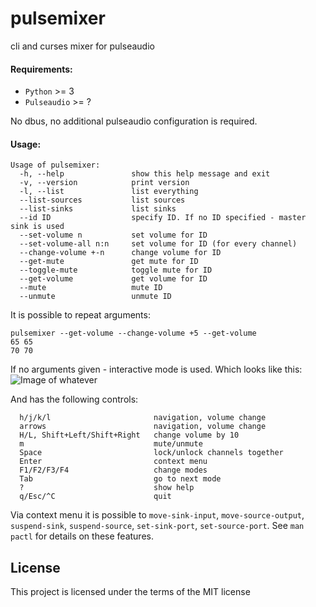 # pulsemixer
cli and curses mixer for pulseaudio

#### Requirements:
- `Python` >= 3
- `Pulseaudio` >= ?

No dbus, no additional pulseaudio configuration is required.

#### Usage:
```
Usage of pulsemixer:
  -h, --help               show this help message and exit
  -v, --version            print version
  -l, --list               list everything
  --list-sources           list sources
  --list-sinks             list sinks
  --id ID                  specify ID. If no ID specified - master sink is used
  --set-volume n           set volume for ID
  --set-volume-all n:n     set volume for ID (for every channel)
  --change-volume +-n      change volume for ID
  --get-mute               get mute for ID
  --toggle-mute            toggle mute for ID
  --get-volume             get volume for ID
  --mute                   mute ID
  --unmute                 unmute ID
```
It is possible to repeat arguments:
```
pulsemixer --get-volume --change-volume +5 --get-volume
65 65
70 70
```

If no arguments given - interactive mode is used. Which looks like this:
![Image of whatever](../img//scrn.png?raw=true)

And has the following controls:
```
  h/j/k/l                       navigation, volume change
  arrows                        navigation, volume change
  H/L, Shift+Left/Shift+Right   change volume by 10
  m                             mute/unmute
  Space                         lock/unlock channels together
  Enter                         context menu
  F1/F2/F3/F4                   change modes
  Tab                           go to next mode
  ?                             show help
  q/Esc/^C                      quit
```

Via context menu it is possible to `move-sink-input`, `move-source-output`, `suspend-sink`, `suspend-source`, `set-sink-port`, `set-source-port`. See `man pactl` for details on these features.

## License
This project is licensed under the terms of the MIT license

